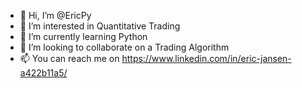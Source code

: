 - 👋 Hi, I’m @EricPy
- 👀 I’m interested in Quantitative Trading
- 🌱 I’m currently learning Python
- 💞️ I’m looking to collaborate on a Trading Algorithm
- 📫 You can reach me on https://www.linkedin.com/in/eric-jansen-a422b11a5/

<!---
EricPy/EricPy is a ✨ special ✨ repository because its `README.md` (this file) appears on your GitHub profile.
You can click the Preview link to take a look at your changes.
--->
